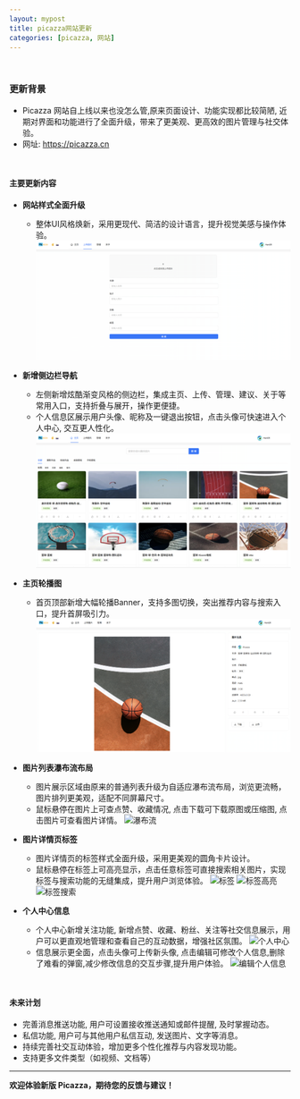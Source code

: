 ```yaml
---
layout: mypost
title: picazza网站更新
categories: [picazza, 网站]
---
```


<br>


### 更新背景

- Picazza 网站自上线以来也没怎么管,原来页面设计、功能实现都比较简陋, 近期对界面和功能进行了全面升级，带来了更美观、更高效的图片管理与社交体验。
- 网址: https://picazza.cn

<br>

#### 主要更新内容

- **网站样式全面升级**
    - 整体UI风格焕新，采用更现代、简洁的设计语言，提升视觉美感与操作体验。
    ![首页](img.png)

- **新增侧边栏导航**
    - 左侧新增炫酷渐变风格的侧边栏，集成主页、上传、管理、建议、关于等常用入口，支持折叠与展开，操作更便捷。
    - 个人信息区展示用户头像、昵称及一键退出按钮，点击头像可快速进入个人中心, 交互更人性化。
    ![侧边栏](img_1.png)

- **主页轮播图**
    - 首页顶部新增大幅轮播Banner，支持多图切换，突出推荐内容与搜索入口，提升首屏吸引力。
    ![轮播图](img_2.png)

- **图片列表瀑布流布局**
    - 图片展示区域由原来的普通列表升级为自适应瀑布流布局，浏览更流畅，图片排列更美观，适配不同屏幕尺寸。
    - 鼠标悬停在图片上可查点赞、收藏情况, 点击下载可下载原图或压缩图, 点击图片可查看图片详情。
    ![瀑布流](img_3.png)

- **图片详情页标签**
    - 图片详情页的标签样式全面升级，采用更美观的圆角卡片设计。
    - 鼠标悬停在标签上可高亮显示，点击任意标签可直接搜索相关图片，实现标签与搜索功能的无缝集成，提升用户浏览体验。
    ![标签](img_4.png)
    ![标签高亮](img_5.png)
    ![标签搜索](img_6.png)

- **个人中心信息**
    - 个人中心新增关注功能, 新增点赞、收藏、粉丝、关注等社交信息展示，用户可以更直观地管理和查看自己的互动数据，增强社区氛围。
    ![个人中心](img_7.png)
    - 信息展示更全面，点击头像可上传新头像, 点击编辑可修改个人信息,删除了难看的弹窗,减少修改信息的交互步骤,提升用户体验。
    ![编辑个人信息](img_8.png)

<br>


#### 未来计划

- 完善消息推送功能, 用户可设置接收推送通知或邮件提醒, 及时掌握动态。
- 私信功能, 用户可与其他用户私信互动, 发送图片、文字等消息。
- 持续完善社交互动体验，增加更多个性化推荐与内容发现功能。
- 支持更多文件类型（如视频、文档等）

---

**欢迎体验新版 Picazza，期待您的反馈与建议！** 
